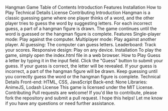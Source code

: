Hangman Game
Table of Contents
Introduction
Features
Installation
How to Play
Technical Details
License
Contributing
Introduction
Hangman is a classic guessing game where one player thinks of a word, and the other player tries to guess the word by suggesting letters. For each incorrect guess, a part of a hangman figure is drawn. The game continues until the word is guessed or the hangman figure is complete.
Features
Single-player mode: Play against the computer.
Multiplayer mode: Play against another player.
AI guessing: The computer can guess letters.
Leaderboard: Track your scores.
Responsive design: Play on any device.
Installation
To play the game, simply open the index.html file in a web browser.
How to Play
Guess a letter by typing it in the input field.
Click the "Guess" button to submit your guess.
If your guess is correct, the letter will be revealed.
If your guess is incorrect, a part of the hangman figure will be drawn.
Keep guessing until you correctly guess the word or the hangman figure is complete.
Technical Details
Front-end: HTML, CSS, JavaScript
Back-end: None
Libraries: AnimeJS, Lodash
License
This game is licensed under the MIT License.
Contributing
Pull requests are welcome! If you'd like to contribute, please fork the repository and submit a pull request.
I hope this helps! Let me know if you have any questions or need further assistance.
